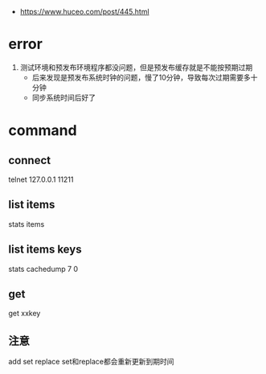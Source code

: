 - https://www.huceo.com/post/445.html
# error
1. 测试环境和预发布环境程序都没问题，但是预发布缓存就是不能按预期过期
    * 后来发现是预发布系统时钟的问题，慢了10分钟，导致每次过期需要多十分钟
    * 同步系统时间后好了
    
# command
## connect
telnet 127.0.0.1 11211
## list items
stats items
## list items keys
stats cachedump 7 0
## get 
get xxkey


## 注意
add
set
replace
set和replace都会重新更新到期时间